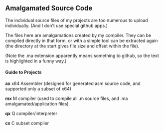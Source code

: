 ## Amalgamated Source Code

The individual source files of my projects are too numerous to upload individually. (And I don't use special github apps.)

The files here are amalgamations created by my compiler. They can be compiled directly in that form, or with a simple tool can be extracted again (the directory at the start gives file size and offset within the file).

(Note the .ma extension apparently means something to github, so the text is highlighted in a funny way.)

#### Guide to Projects

**ax** x64 Assembler (designed for generated asm source code, and supported only a subset of x64)

**mx** M compiler (used to compile all .m source files, and .ma amalgamated/application files)

**qx** Q compiler/interpreter

**cx** C subset compiler
